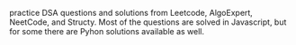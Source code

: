 


practice DSA questions and solutions from Leetcode, AlgoExpert, NeetCode, and Structy. 
Most of the questions are solved in Javascript, but for some there are Pyhon solutions available as well.